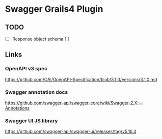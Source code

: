 # Swagger Grails4 Plugin

## TODO

 - [ ] Response object schema
[ ]
## Links

### OpenAPI v3 spec
https://github.com/OAI/OpenAPI-Specification/blob/3.1.0/versions/3.1.0.md

### Swagger annotation docs

https://github.com/swagger-api/swagger-core/wiki/Swagger-2.X---Annotations
### Swagger UI JS library

https://github.com/swagger-api/swagger-ui/releases/tag/v5.10.3
